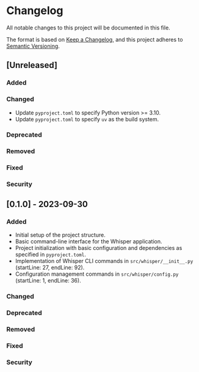 # Changelog

All notable changes to this project will be documented in this file.

The format is based on [Keep a Changelog](https://keepachangelog.com/en/1.0.0/),
and this project adheres to [Semantic Versioning](https://semver.org/spec/v2.0.0.html).

## [Unreleased]

### Added

### Changed

- Update `pyproject.toml` to specify Python version >= 3.10.
- Update `pyproject.toml` to specify `uv` as the build system.

### Deprecated

### Removed

### Fixed

### Security

## [0.1.0] - 2023-09-30

### Added

- Initial setup of the project structure.
- Basic command-line interface for the Whisper application.
- Project initialization with basic configuration and dependencies as specified in `pyproject.toml`.
- Implementation of Whisper CLI commands in `src/whisper/__init__.py` (startLine: 27, endLine: 92).
- Configuration management commands in `src/whisper/config.py` (startLine: 1, endLine: 36).

### Changed

### Deprecated

### Removed

### Fixed

### Security
